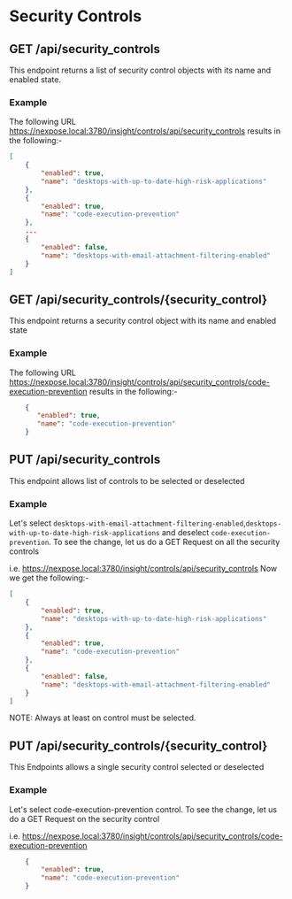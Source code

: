 # Security Controls

## GET /api/security_controls
This endpoint returns a list of security control objects with its name and enabled state.

### Example
The following URL 
https://nexpose.local:3780/insight/controls/api/security_controls
results in the following:-

```json
[
    {
        "enabled": true,
        "name": "desktops-with-up-to-date-high-risk-applications"
    },
    {
        "enabled": true,
        "name": "code-execution-prevention"
    },
    ...       
    {
    	"enabled": false,
    	"name": "desktops-with-email-attachment-filtering-enabled"
    }    	
]
```
## GET /api/security_controls/{security_control}
This endpoint returns a security control object with its name and enabled state

### Example
The following URL
https://nexpose.local:3780/insight/controls/api/security_controls/code-execution-prevention
results in the following:-

```json
    {
       "enabled": true,
       "name": "code-execution-prevention"
    }
```

## PUT /api/security_controls
This endpoint allows list of controls to be selected or deselected 

### Example

Let's select `desktops-with-email-attachment-filtering-enabled`,`desktops-with-up-to-date-high-risk-applications` and deselect `code-execution-prevention`. To see the change, let us do a GET Request on all the security controls

i.e. https://nexpose.local:3780/insight/controls/api/security_controls
Now we get the following:-

```json
[
    {
        "enabled": true,
        "name": "desktops-with-up-to-date-high-risk-applications"
    },
    {
        "enabled": true,
        "name": "code-execution-prevention"
    },       
    {
    	"enabled": false,
    	"name": "desktops-with-email-attachment-filtering-enabled"
    }    	
]
```
NOTE: Always at least on control must be selected.

## PUT /api/security_controls/{security_control}
This Endpoints allows a single security control selected or deselected 

### Example

Let's select code-execution-prevention control. To see the change, let us do a GET Request on the security control

i.e. https://nexpose.local:3780/insight/controls/api/security_controls/code-execution-prevention

```json
    {
        "enabled": true,
        "name": "code-execution-prevention"
    }
```
